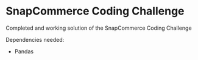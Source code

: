 # SnapCommerce Coding Challenge

Completed and working solution of the SnapCommerce Coding Challenge

Dependencies needed:
- Pandas

